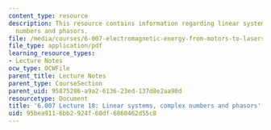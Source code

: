 ```yaml
---
content_type: resource
description: This resource contains information regarding linear systems, complex
  numbers and phasors.
file: /media/courses/6-007-electromagnetic-energy-from-motors-to-lasers-spring-2011/95bea9116bb2924f60df6860462d55c8_MIT6_007S11_lec18.pdf
file_type: application/pdf
learning_resource_types:
- Lecture Notes
ocw_type: OCWFile
parent_title: Lecture Notes
parent_type: CourseSection
parent_uid: 95875286-a9a2-6136-23ed-137d8e2aa90d
resourcetype: Document
title: '6.007 Lecture 18: Linear systems, complex numbers and phasors'
uid: 95bea911-6bb2-924f-60df-6860462d55c8
---
```

